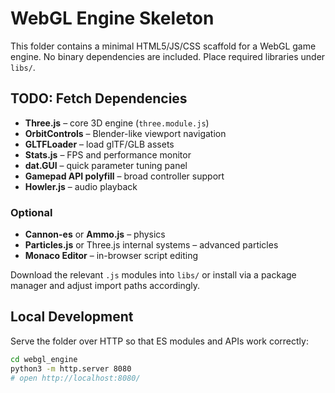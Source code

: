# WebGL Engine Skeleton

This folder contains a minimal HTML5/JS/CSS scaffold for a WebGL game engine.
No binary dependencies are included. Place required libraries under `libs/`.

## TODO: Fetch Dependencies
- **Three.js** – core 3D engine (`three.module.js`)
- **OrbitControls** – Blender-like viewport navigation
- **GLTFLoader** – load glTF/GLB assets
- **Stats.js** – FPS and performance monitor
- **dat.GUI** – quick parameter tuning panel
- **Gamepad API polyfill** – broad controller support
- **Howler.js** – audio playback

### Optional
- **Cannon-es** or **Ammo.js** – physics
- **Particles.js** or Three.js internal systems – advanced particles
- **Monaco Editor** – in-browser script editing

Download the relevant `.js` modules into `libs/` or install via a package manager
and adjust import paths accordingly.

## Local Development

Serve the folder over HTTP so that ES modules and APIs work correctly:

```bash
cd webgl_engine
python3 -m http.server 8080
# open http://localhost:8080/
```
